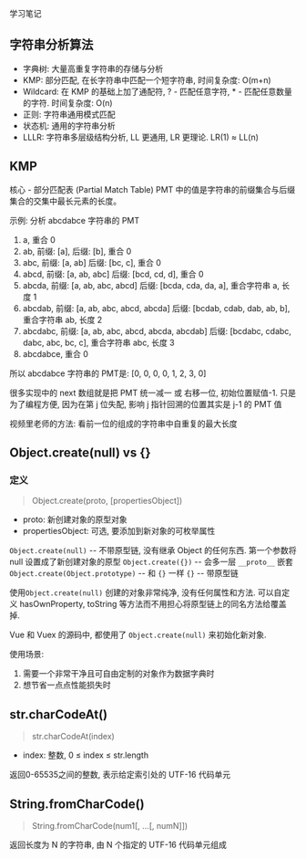 学习笔记

## 字符串分析算法
- 字典树: 大量高重复字符串的存储与分析
- KMP: 部分匹配, 在长字符串中匹配一个短字符串, 时间复杂度: O(m+n)
- Wildcard: 在 KMP 的基础上加了通配符, ? - 匹配任意字符, * - 匹配任意数量的字符. 时间复杂度: O(n)
- 正则: 字符串通用模式匹配
- 状态机: 通用的字符串分析
- LLLR: 字符串多层级结构分析, LL 更通用, LR 更理论. LR(1) ≈ LL(n)

## KMP

核心 - 部分匹配表 (Partial Match Table)
PMT 中的值是字符串的前缀集合与后缀集合的交集中最长元素的长度。

示例:
分析 abcdabce 字符串的 PMT

1. a, 重合 0
2. ab, 前缀: [a], 后缀: [b], 重合 0
3. abc, 前缀: [a, ab] 后缀: [bc, c], 重合 0
4. abcd, 前缀: [a, ab, abc] 后缀: [bcd, cd, d], 重合 0
5. abcda, 前缀: [a, ab, abc, abcd] 后缀: [bcda, cda, da, a], 重合字符串 a, 长度 1
6. abcdab, 前缀: [a, ab, abc, abcd, abcda] 后缀: [bcdab, cdab, dab, ab, b], 重合字符串 ab, 长度 2
7. abcdabc, 前缀: [a, ab, abc, abcd, abcda, abcdab] 后缀: [bcdabc, cdabc, dabc, abc, bc, c], 重合字符串 abc, 长度 3
8. abcdabce, 重合 0

所以 abcdabce 字符串的 PMT是: [0, 0, 0, 0, 1, 2, 3, 0]

很多实现中的 next 数组就是把 PMT 统一减一 或 右移一位, 初始位置赋值-1. 
只是为了编程方便, 因为在第 j 位失配, 影响 j 指针回溯的位置其实是 j-1 的 PMT 值

视频里老师的方法:
看前一位的组成的字符串中自重复的最大长度

## Object.create(null) vs {}

### 定义
> Object.create(proto, [propertiesObject])
- proto: 新创建对象的原型对象
- propertiesObject: 可选, 要添加到新对象的可枚举属性

`Object.create(null)` -- 不带原型链, 没有继承 Object 的任何东西. 第一个参数将 null 设置成了新创建对象的原型
`Object.create({})` -- 会多一层 `__proto__` 嵌套
`Object.create(Object.prototype)` -- 和 `{}` 一样
`{}` -- 带原型链

使用`Object.create(null)` 创建的对象非常纯净, 没有任何属性和方法. 
可以自定义 hasOwnProperty, toString 等方法而不用担心将原型链上的同名方法给覆盖掉.

Vue 和 Vuex 的源码中, 都使用了 `Object.create(null)` 来初始化新对象.

使用场景: 
1. 需要一个非常干净且可自由定制的对象作为数据字典时
2. 想节省一点点性能损失时

## str.charCodeAt()

> str.charCodeAt(index)
- index: 整数, 0 ≤ index ≤ str.length

返回0-65535之间的整数, 表示给定索引处的 UTF-16 代码单元

## String.fromCharCode()

> String.fromCharCode(num1[, ...[, numN]])

返回长度为 N 的字符串, 由 N 个指定的 UTF-16 代码单元组成